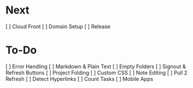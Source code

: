 Next
====
[ ] Cloud Front
[ ] Domain Setup
[ ] Release

To-Do
=====
[ ] Error Handling
[ ] Markdown & Plain Text
[ ] Empty Folders
[ ] Signout & Refresh Buttons
[ ] Project Folding
[ ] Custom CSS
[ ] Note Editing
[ ] Pull 2 Refresh
[ ] Detect Hyperlinks
[ ] Count Tasks
[ ] Mobile Apps